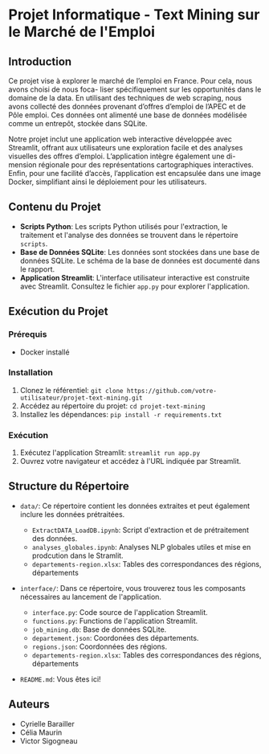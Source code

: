 # Projet Informatique - Text Mining sur le Marché de l'Emploi

## Introduction
Ce projet vise à explorer le marché de l’emploi en France. Pour cela, nous avons choisi de nous foca-
liser spécifiquement sur les opportunités dans le domaine de la data. En utilisant des techniques de web
scraping, nous avons collecté des données provenant d’offres d’emploi de l’APEC et de Pôle emploi. Ces
données ont alimenté une base de données modélisée comme un entrepôt, stockée dans SQLite.

Notre projet inclut une application web interactive développée avec Streamlit, offrant aux utilisateurs
une exploration facile et des analyses visuelles des offres d’emploi. L’application intègre également une di-
mension régionale pour des représentations cartographiques interactives. Enfin, pour une facilité d’accès,
l’application est encapsulée dans une image Docker, simplifiant ainsi le déploiement pour les utilisateurs.

## Contenu du Projet
- **Scripts Python**: Les scripts Python utilisés pour l'extraction, le traitement et l'analyse des données se trouvent dans le répertoire `scripts`.
- **Base de Données SQLite**: Les données sont stockées dans une base de données SQLite. Le schéma de la base de données est documenté dans le rapport.
- **Application Streamlit**: L'interface utilisateur interactive est construite avec Streamlit. Consultez le fichier `app.py` pour explorer l'application.

## Exécution du Projet

### Prérequis
- Docker installé

### Installation
1. Clonez le référentiel: `git clone https://github.com/votre-utilisateur/projet-text-mining.git`
2. Accédez au répertoire du projet: `cd projet-text-mining`
3. Installez les dépendances: `pip install -r requirements.txt`

### Exécution
1. Exécutez l'application Streamlit: `streamlit run app.py`
2. Ouvrez votre navigateur et accédez à l'URL indiquée par Streamlit.

## Structure du Répertoire
- `data/`: Ce répertoire contient les données extraites et peut également inclure les données prétraitées. 
    - `ExtractDATA_LoadDB.ipynb`: Script d'extraction et de prétraitement des données.
    - `analyses_globales.ipynb`: Analyses NLP globales utiles et mise en prodcution dans le Stramlit.
    - `departements-region.xlsx`: Tables des correspondances des régions, départements

- `interface/`: Dans ce répertoire, vous trouverez tous les composants nécessaires au lancement de l'application.
  - `interface.py`: Code source de l'application Streamlit.
  - `functions.py`: Functions de l'application Streamlit.
  - `job_mining.db`: Base de données SQLite.
  - `departement.json`: Coordonées des départements.
  - `regions.json`: Coordonnées des régions.
  - `departements-region.xlsx`: Tables des correspondances des régions, départements

- `README.md`: Vous êtes ici!

## Auteurs
- Cyrielle Barailler
- Célia Maurin
- Victor Sigogneau


